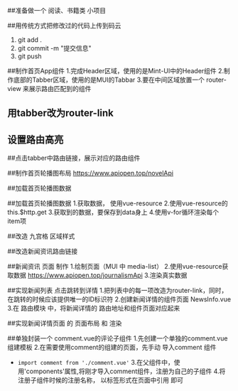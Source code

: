 ##准备做一个 阅读、书籍类 小项目

##用传统方式把修改过的代码上传到码云
1. git add .
2. git commit -m "提交信息"
3. git push

##制作首页App组件
1.完成Header区域，使用的是Mint-UI中的Header组件
2.制作底部的Tabber区域，使用的是MUI的Tabbar
3.要在中间区域放置一个 router-view 来展示路由匹配到的组件

## 用tabber改为router-link

## 设置路由高亮

##点击tabber中路由链接，展示对应的路由组件

##制作首页轮播图布局
https://www.apiopen.top/novelApi

##加载首页轮播图数据

##加载首页轮播图数据
1.获取数据， 使用vue-resource
2.使用vue-resource的this.$http.get
3.获取到的数据，要保存到data身上
4.使用v-for循环渲染每个item项


##改造 九宫格 区域样式 

##改造新闻资讯路由链接

##新闻资讯 页面 制作
1.绘制页面（MUI 中 media-list）
2.使用vue-resource获取数据  https://www.apiopen.top/journalismApi
3.渲染真实数据

##实现新闻列表 点击跳转到详情
1.把列表中的每一项改造为router-link，同时，在跳转的时候应该提供唯一的ID标识符
2.创建新闻详情的组件页面 NewsInfo.vue
3.在 路由模块 中，将新闻详情的 路由地址和组件页面对应起来

##实现新闻详情页面 的 页面布局 和 渲染

##单独封装一个 comment.vue的评论子组件
1.先创建一个单独的comment.vue组建模板
2.在需要使用comment的组建的页面，先手动 导入comment 组件
  + `import comment from './comment.vue'`
3.在父组件中，使用'components'属性,将刚才导入comment组件，注册为自己的子组件
4.将 注册子组件时候的注册名称， 以标签形式在页面中引用 即可
